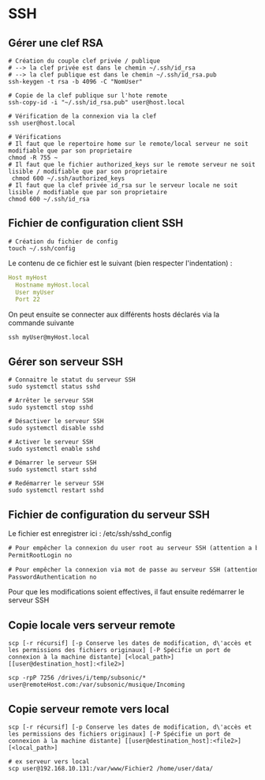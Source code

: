 # SSH



## Gérer une clef RSA

````shell
# Création du couple clef privée / publique
# --> la clef privée est dans le chemin ~/.ssh/id_rsa
# --> la clef publique est dans le chemin ~/.ssh/id_rsa.pub
ssh-keygen -t rsa -b 4096 -C "NomUser"

# Copie de la clef publique sur l'hote remote
ssh-copy-id -i "~/.ssh/id_rsa.pub" user@host.local

# Vérification de la connexion via la clef
ssh user@host.local

# Vérifications
# Il faut que le repertoire home sur le remote/local serveur ne soit modifiable que par son proprietaire
chmod -R 755 ~
# Il faut que le fichier authorized_keys sur le remote serveur ne soit lisible / modifiable que par son proprietaire
 chmod 600 ~/.ssh/authorized_keys
# Il faut que la clef privée id_rsa sur le serveur locale ne soit lisible / modifiable que par son proprietaire
chmod 600 ~/.ssh/id_rsa
````



## Fichier de configuration client SSH

```shell
# Création du fichier de config
touch ~/.ssh/config
```

Le contenu de ce fichier est le suivant (bien respecter l'indentation) :

```yaml
Host myHost
  Hostname myHost.local
  User myUser
  Port 22
```

On peut ensuite se connecter aux différents hosts déclarés via la commande suivante

```shell
ssh myUser@myHost.local
```


## Gérer son serveur SSH

```shell
# Connaitre le statut du serveur SSH
sudo systemctl status sshd

# Arrêter le serveur SSH
sudo systemctl stop sshd

# Désactiver le serveur SSH
sudo systemctl disable sshd

# Activer le serveur SSH
sudo systemctl enable sshd

# Démarrer le serveur SSH
sudo systemctl start sshd

# Redémarrer le serveur SSH
sudo systemctl restart sshd
```


## Fichier de configuration du serveur SSH

Le fichier est enregistrer ici : /etc/ssh/sshd_config

```txt
# Pour empêcher la connexion du user root au serveur SSH (attention a bien avoir créer un autre utilisateur ayant accès au serveur ssh)
PermitRootLogin no

# Pour empêcher la connexion via mot de passe au serveur SSH (attention a bien avoir paramétrer un user pouvoir se connecter via un certificat)
PasswordAuthentication no
```

Pour que les modifications soient effectives, il faut ensuite redémarrer le serveur SSH


## Copie locale vers serveur remote

```shell
scp [-r récursif] [-p Conserve les dates de modification, d\'accès et les permissions des fichiers originaux] [-P Spécifie un port de connexion à la machine distante] [<local_path>] [[user@destination_host]:<file2>]
```


```shell
scp -rpP 7256 /drives/i/temp/subsonic/* user@remoteHost.com:/var/subsonic/musique/Incoming
```


## Copie serveur remote vers local

```shell
scp [-r récursif] [-p Conserve les dates de modification, d\'accès et les permissions des fichiers originaux] [-P Spécifie un port de connexion à la machine distante] [[user@destination_host]:<file2>] [<local_path>]
```


```shell
# ex serveur vers local
scp user@192.168.10.131:/var/www/Fichier2 /home/user/data/
```